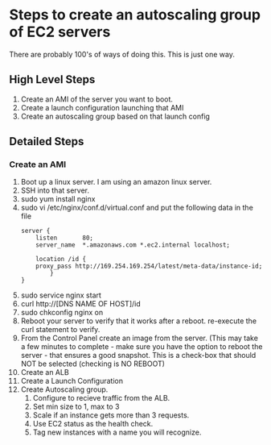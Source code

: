 # Steps to create an autoscaling group of EC2 servers

There are probably 100's of ways of doing this.  This is just one way.

## High Level Steps
1. Create an AMI of the server you want to boot.
1. Create a launch configuration launching that AMI
1. Create an autoscaling group based on that launch config

## Detailed Steps
### Create an AMI
1. Boot up a linux server.  I am using an amazon linux server.
1. SSH into that server.
1. sudo yum install nginx
1. sudo vi /etc/nginx/conf.d/virtual.conf  and put the following data in the file 
	```
	server {
    	listen       80;
    	server_name  *.amazonaws.com *.ec2.internal localhost;

    	location /id {
		proxy_pass http://169.254.169.254/latest/meta-data/instance-id;
    		}
	}
	```
1. sudo service nginx start
1. curl http://[DNS NAME OF HOST]/id
1. sudo chkconfig nginx on
1. Reboot your server to verify that it works after a reboot.  re-execute the curl statement to verify.
1. From the Control Panel create an image from the server.  (This may take a few minutes to complete - make sure you have the option to reboot the server - that ensures a good snapshot.  This is a check-box that should NOT be selected (checking is NO REBOOT)
1. Create an ALB
1. Create a Launch Configuration
1. Create Autoscaling group. 
	1. Configure to recieve traffic from the ALB.
	1. Set min size to 1, max to 3
	1. Scale if an instance gets more than 3 requests. 
	1. Use EC2 status as the health check. 
	1. Tag new instances with a name you will recognize.


